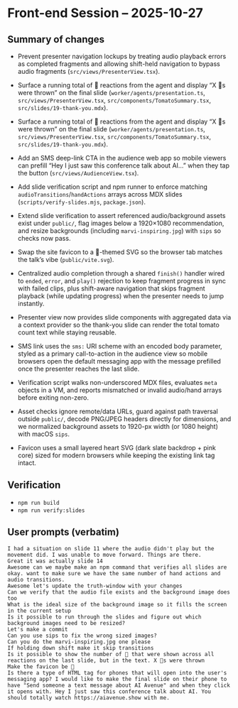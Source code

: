 # Front-end Session – 2025-10-27

## Summary of changes
- Prevent presenter navigation lockups by treating audio playback errors as completed fragments and allowing shift-held navigation to bypass audio fragments (`src/views/PresenterView.tsx`).
- Surface a running total of 🍅 reactions from the agent and display “X 🍅s were thrown” on the final slide (`worker/agents/presentation.ts`, `src/views/PresenterView.tsx`, `src/components/TomatoSummary.tsx`, `src/slides/19-thank-you.mdx`).
- Surface a running total of 🍅 reactions from the agent and display “X 🍅s were thrown” on the final slide (`worker/agents/presentation.ts`, `src/views/PresenterView.tsx`, `src/components/TomatoSummary.tsx`, `src/slides/19-thank-you.mdx`).
- Add an SMS deep-link CTA in the audience web app so mobile viewers can prefill “Hey I just saw this conference talk about AI…” when they tap the button (`src/views/AudienceView.tsx`).
- Add slide verification script and npm runner to enforce matching `audioTransitions`/`handActions` arrays across MDX slides (`scripts/verify-slides.mjs`, `package.json`).
- Extend slide verification to assert referenced audio/background assets exist under `public/`, flag images below a 1920×1080 recommendation, and resize backgrounds (including `marvi-inspiring.jpg`) with `sips` so checks now pass.
- Swap the site favicon to a 💖-themed SVG so the browser tab matches the talk’s vibe (`public/vite.svg`).

- Centralized audio completion through a shared `finish()` handler wired to `ended`, `error`, and `play()` rejection to keep fragment progress in sync with failed clips, plus shift-aware navigation that skips fragment playback (while updating progress) when the presenter needs to jump instantly.
- Presenter view now provides slide components with aggregated data via a context provider so the thank-you slide can render the total tomato count text while staying reusable.
- SMS link uses the `sms:` URI scheme with an encoded body parameter, styled as a primary call-to-action in the audience view so mobile browsers open the default messaging app with the message prefilled once the presenter reaches the last slide.
- Verification script walks non-underscored MDX files, evaluates `meta` objects in a VM, and reports mismatched or invalid audio/hand arrays before exiting non-zero.
- Asset checks ignore remote/data URLs, guard against path traversal outside `public/`, decode PNG/JPEG headers directly for dimensions, and we normalized background assets to 1920-px width (or 1080 height) with macOS `sips`.
- Favicon uses a small layered heart SVG (dark slate backdrop + pink core) sized for modern browsers while keeping the existing link tag intact.

## Verification
- `npm run build`
- `npm run verify:slides`

## User prompts (verbatim)
```
I had a situation on slide 11 where the audio didn't play but the movement did. I was unable to move forward. Things are there.
Great it was actually slide 14
Awesome can we maybe make an npm command that verifies all slides are okay. want to make sure we have the same number of hand actions and audio transitions.
Awesome let's update the truth-window with your changes
Can we verify that the audio file exists and the background image does too
What is the ideal size of the background image so it fills the screen in the current setup
Is it possible to run through the slides and figure out which background images need to be resized?
Let's make a commit
Can you use sips to fix the wrong sized images?
Can you do the marvi-inspiring.jpg one please
If holding down shift make it skip transitions
Is it possible to show the number of 🍅 that were shown across all reactions on the last slide, but in the text. X 🍅s were thrown
Make the favicon be 💖
Is there a type of HTML tag for phones that will open into the user's messaging app? I would like to make the final slide on their phone to have "Send someone a text message about AI Avenue" and when they click it opens with. Hey I just saw this conference talk about AI. You should totally watch https://aiavenue.show with me.
```
